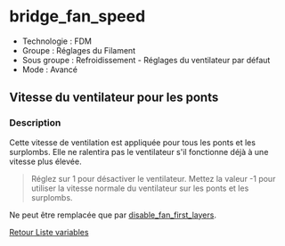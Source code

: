 # bridge_fan_speed

* Technologie : FDM
* Groupe : Réglages du Filament
* Sous groupe : Refroidissement - Réglages du ventilateur par défaut
* Mode : Avancé

## Vitesse du ventilateur pour les ponts

### Description

Cette vitesse de ventilation est appliquée pour tous les ponts et les surplombs.
Elle ne ralentira pas le ventilateur s'il fonctionne déjà à une vitesse plus élevée.

> Réglez sur 1 pour désactiver le ventilateur.
> Mettez la valeur -1 pour utiliser la vitesse normale du ventilateur sur les ponts et les surplombs.

Ne peut être remplacée que par [disable_fan_first_layers](disable_fan_first_layers.md).


[Retour Liste variables](variable_list.md)